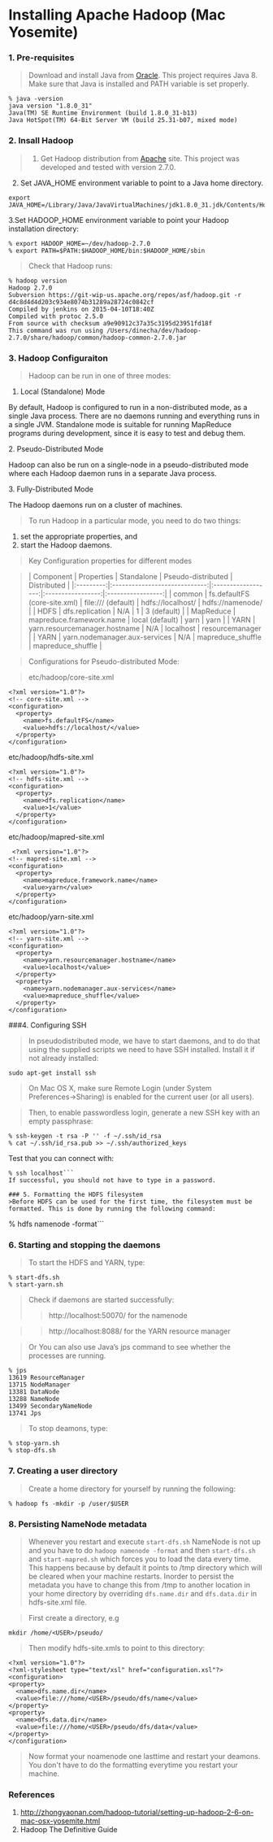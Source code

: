 # Installing Apache Hadoop (Mac Yosemite)
### 1. Pre-requisites
>Download and install Java from [Oracle](http://www.oracle.com/technetwork/java/javase/downloads/index.html). This project requires Java 8. Make sure that Java is installed and PATH variable is set properly.
```
% java -version
java version "1.8.0_31"
Java(TM) SE Runtime Environment (build 1.8.0_31-b13)
Java HotSpot(TM) 64-Bit Server VM (build 25.31-b07, mixed mode)
```

### 2. Insall Hadoop
>1. Get Hadoop distribution from [Apache](https://hadoop.apache.org/#Download+Hadoop) site. This project was developed and tested with version 2.7.0.
2. Set JAVA_HOME environment variable to point to a Java home directory.
```
export JAVA_HOME=/Library/Java/JavaVirtualMachines/jdk1.8.0_31.jdk/Contents/Home
```
3.Set HADOOP_HOME environment variable to point your Hadoop installation directory:
```
% export HADOOP_HOME=~/dev/hadoop-2.7.0
% export PATH=$PATH:$HADOOP_HOME/bin:$HADOOP_HOME/sbin
```

>Check that Hadoop runs:
```
% hadoop version
Hadoop 2.7.0
Subversion https://git-wip-us.apache.org/repos/asf/hadoop.git -r d4c8d4d4d203c934e8074b31289a28724c0842cf
Compiled by jenkins on 2015-04-10T18:40Z
Compiled with protoc 2.5.0
From source with checksum a9e90912c37a35c3195d23951fd18f
This command was run using /Users/dinecha/dev/hadoop-2.7.0/share/hadoop/common/hadoop-common-2.7.0.jar
```

### 3. Hadoop Configuraiton
>Hadoop can be run in one of three modes:

1. Local (Standalone) Mode
<p>
By default, Hadoop is configured to run in a non-distributed mode, as a single Java process. There are no daemons running and everything runs in a single JVM. Standalone mode is suitable for running MapReduce programs during development, since it is easy to test and debug them.
</p>
2. Pseudo-Distributed Mode
<p>
Hadoop can also be run on a single-node in a pseudo-distributed mode where each Hadoop daemon runs in a separate Java process.
</p>
3. Fully-Distributed Mode
<p>
The Hadoop daemons run on a cluster of machines.

>To run Hadoop in a particular mode, you need to do two things:
1. set the appropriate properties, and
2. start the Hadoop daemons.

>Key Configuration properties for different modes

>| Component |           Properties          |     Standalone     | Pseudo-distributed |    Distributed    |
|:---------:|:-----------------------------:|:------------------:|:-----------------:|:-----------------:|
|   common  |          fs.defaultFS (core-site.xml)         | file:/// (default) | hdfs://localhost/ |  hdfs://namenode/ |
|    HDFS   |        dfs.replication        |         N/A        |         1         |    3 (default)    |
| MapReduce |    mapreduce.framework.name   |   local (default)  |        yarn       |        yarn       |
|    YARN   | yarn.resourcemanager.hostname |         N/A        |     localhost     |  resourcemanager  |
|    YARN   | yarn.nodemanager.aux-services |         N/A        | mapreduce_shuffle | mapreduce_shuffle |

>Configurations for Pseudo-distributed Mode:

>etc/hadoop/core-site.xml
```
<?xml version="1.0"?>
<!-- core-site.xml -->
<configuration>
  <property>
    <name>fs.defaultFS</name>
    <value>hdfs://localhost/</value>
  </property>
</configuration>
```
etc/hadoop/hdfs-site.xml
```
<?xml version="1.0"?>
<!-- hdfs-site.xml -->
<configuration>
  <property>
    <name>dfs.replication</name>
    <value>1</value>
  </property>
</configuration>
```
etc/hadoop/mapred-site.xml
```
 <?xml version="1.0"?>
<!-- mapred-site.xml -->
<configuration>
  <property>
    <name>mapreduce.framework.name</name>
    <value>yarn</value>
  </property>
</configuration>
```
etc/hadoop/yarn-site.xml
```
<?xml version="1.0"?>
<!-- yarn-site.xml -->
<configuration>
  <property>
    <name>yarn.resourcemanager.hostname</name>
    <value>localhost</value>
  </property>
  <property>
    <name>yarn.nodemanager.aux-services</name>
    <value>mapreduce_shuffle</value>
  </property>
</configuration>
```

###4. Configuring SSH
>In pseudodistributed mode, we have to start daemons, and to do that using the supplied scripts we need to have SSH installed. Install it if not already installed:
```
sudo apt-get install ssh
```

> On Mac OS X, make sure Remote Login (under System Preferences→Sharing) is enabled for the current user (or all users).

>Then, to enable passwordless login, generate a new SSH key with an empty passphrase:
```
% ssh-keygen -t rsa -P '' -f ~/.ssh/id_rsa
% cat ~/.ssh/id_rsa.pub >> ~/.ssh/authorized_keys
```
Test that you can connect with:
```
% ssh localhost```
If successful, you should not have to type in a password.

### 5. Formatting the HDFS filesystem
>Before HDFS can be used for the first time, the filesystem must be formatted. This is done by running the following command:
```
% hdfs namenode -format```

### 6. Starting and stopping the daemons
>To start the HDFS and YARN, type:
```
% start-dfs.sh
% start-yarn.sh
```

>Check if daemons are started successfully:
>>http://localhost:50070/ for the namenode

>>http://localhost:8088/ for the YARN resource manager

>Or You can also use Java’s jps command to see whether the processes are running.
```
% jps
13619 ResourceManager
13715 NodeManager
13381 DataNode
13288 NameNode
13499 SecondaryNameNode
13741 Jps
```
>To stop deamons, type:
```
% stop-yarn.sh
% stop-dfs.sh
```

### 7. Creating a user directory
>Create a home directory for yourself by running the following:
```
% hadoop fs -mkdir -p /user/$USER
```

### 8. Persisting NameNode metadata
> Whenever you restart and execute ```start-dfs.sh``` NameNode is not up and you have to do ```hadoop namenode -format``` and then ```start-dfs.sh``` and ```start-mapred.sh``` which forces you to load the data every time. This happens because by default it points to /tmp directory which will be cleared when your machine restarts. Inorder to persist the metadata you have to change this from /tmp to another location in your home directory by overriding ```dfs.name.dir``` and ```dfs.data.dir``` in hdfs-site.xml file.

>First create a directory, e.g
```
mkdir /home/<USER>/pseudo/
```

>Then modify hdfs-site.xmls to point to this directory:
```
<?xml version="1.0"?>
<?xml-stylesheet type="text/xsl" href="configuration.xsl"?>
<configuration>
<property>
  <name>dfs.name.dir</name>
  <value>file:///home/<USER>/pseudo/dfs/name</value>
</property>
<property>
  <name>dfs.data.dir</name>
  <value>file:///home/<USER>/pseudo/dfs/data</value>
</property>
</configuration>
```

>Now format your noamenode one lasttime and  restart your deamons. You don't have to do the formatting everytime you restart your machine.

### References
1. http://zhongyaonan.com/hadoop-tutorial/setting-up-hadoop-2-6-on-mac-osx-yosemite.html
2. Hadoop The Definitive Guide
